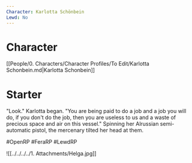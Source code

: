 ```yaml
---
Character: Karlotta Schönbein
Lewd: No
---
```

# Character
[[People/0. Characters/Character Profiles/To Edit/Karlotta Schonbein.md|Karlotta Schonbein]]

# Starter
"Look." Karlotta began. "You are being paid to do a job and a job you will do, if you don't do the job, then you are useless to us and a waste of precious space and air on this vessel." Spinning her Alrussian semi-automatic pistol, the mercenary tilted her head at them. 

#OpenRP #FeraRP #LewdRP 

![[../../../../1. Attachments/Helga.jpg]]